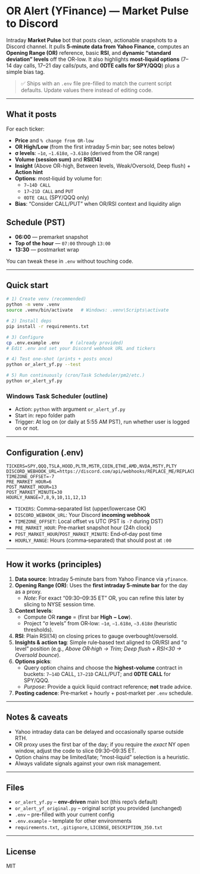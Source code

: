 # OR Alert (YFinance) — Market Pulse to Discord

Intraday **Market Pulse** bot that posts clean, actionable snapshots to a Discord channel.
It pulls **5‑minute data from Yahoo Finance**, computes an **Opening Range (OR)** reference, basic **RSI**, and
**dynamic “standard deviation” levels** off the OR-low. It also highlights **most-liquid options**
(7–14 day calls, 17–21 day calls/puts, and **0DTE calls for SPY/QQQ**) plus a simple bias tag.

> ✅ Ships with an `.env` file pre-filled to match the current script defaults.
> Update values there instead of editing code.

---

## What it posts

For each ticker:
- **Price** and `% change from OR-low`
- **OR High/Low** (from the first intraday 5‑min bar; see notes below)
- **σ levels**: `−1σ`, `−1.618σ`, `−3.618σ` (derived from the OR range)
- **Volume (session sum)** and **RSI(14)**
- **Insight** (Above OR-high, Between levels, Weak/Oversold, Deep flush) + **Action hint**
- **Options**: most‑liquid by volume for:
    - `7–14D CALL`
    - `17–21D CALL` and `PUT`
    - `0DTE CALL` (SPY/QQQ only)
- **Bias**: “Consider CALL/PUT” when OR/RSI context and liquidity align

## Schedule (PST)
- **06:00** — premarket snapshot
- **Top of the hour** — `07:00` through `13:00`
- **13:30** — postmarket wrap

You can tweak these in `.env` without touching code.

---

## Quick start

```bash
# 1) Create venv (recommended)
python -m venv .venv
source .venv/bin/activate   # Windows: .venv\Scripts\activate

# 2) Install deps
pip install -r requirements.txt

# 3) Configure
cp .env.example .env    # (already provided)
# Edit .env and set your Discord webhook URL and tickers

# 4) Test one-shot (prints + posts once)
python or_alert_yf.py --test

# 5) Run continuously (cron/Task Scheduler/pm2/etc.)
python or_alert_yf.py
```

### Windows Task Scheduler (outline)
- Action: `python` with argument `or_alert_yf.py`
- Start in: repo folder path
- Trigger: At log on (or daily at 5:55 AM PST), run whether user is logged on or not.

---

## Configuration (.env)

```env
TICKERS=SPY,QQQ,TSLA,HOOD,PLTR,MSTR,COIN,ETHE,AMD,NVDA,MSTY,PLTY
DISCORD_WEBHOOK_URL=https://discord.com/api/webhooks/REPLACE_ME/REPLACE_ME
TIMEZONE_OFFSET=-7
PRE_MARKET_HOUR=6
POST_MARKET_HOUR=13
POST_MARKET_MINUTE=30
HOURLY_RANGE=7,8,9,10,11,12,13
```

- `TICKERS`: Comma‑separated list (upper/lowercase OK)
- `DISCORD_WEBHOOK_URL`: Your Discord **incoming webhook**
- `TIMEZONE_OFFSET`: Local offset vs UTC (PST is `-7` during DST)
- `PRE_MARKET_HOUR`: Pre‑market snapshot hour (24h clock)
- `POST_MARKET_HOUR`/`POST_MARKET_MINUTE`: End‑of‑day post time
- `HOURLY_RANGE`: Hours (comma‑separated) that should post at `:00`

---

## How it works (principles)

1. **Data source**: Intraday 5‑minute bars from Yahoo Finance via `yfinance`.
2. **Opening Range (OR)**: Uses the **first intraday 5‑minute bar** for the day as a proxy.
   - *Note*: For exact “09:30–09:35 ET” OR, you can refine this later by slicing to NYSE session time.
3. **Context levels**:
   - Compute OR **range** = (first bar **High − Low**).
   - Project “σ levels” from OR‑low: `−1σ`, `−1.618σ`, `−3.618σ` (heuristic thresholds).
4. **RSI**: Plain RSI(14) on closing prices to gauge overbought/oversold.
5. **Insights & action tag**: Simple rule‑based text aligned to OR/RSI and “σ level” position
   (e.g., *Above OR‑high → Trim; Deep flush + RSI<30 → Oversold bounce*).
6. **Options picks**:
   - Query option chains and choose the **highest‑volume** contract in buckets:
     `7–14D` CALL, `17–21D` CALL/PUT; and **0DTE CALL** for SPY/QQQ.
   - *Purpose*: Provide a quick liquid contract reference; **not** trade advice.
7. **Posting cadence**: Pre‑market + hourly + post‑market per `.env` schedule.

---

## Notes & caveats

- Yahoo intraday data can be delayed and occasionally sparse outside RTH.
- OR proxy uses the first bar of the day; if you require the *exact* NY open window,
  adjust the code to slice 09:30–09:35 ET.
- Option chains may be limited/late; “most‑liquid” selection is a heuristic.
- Always validate signals against your own risk management.

---

## Files

- `or_alert_yf.py` – **env-driven** main bot (this repo’s default)
- `or_alert_yf_original.py` – original script you provided (unchanged)
- `.env` – pre-filled with your current config
- `.env.example` – template for other environments
- `requirements.txt`, `.gitignore`, `LICENSE`, `DESCRIPTION_350.txt`

---

## License

MIT